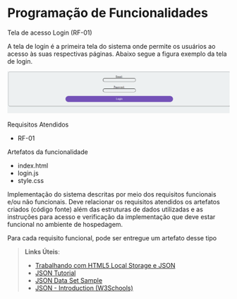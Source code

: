 # Programação de Funcionalidades

Tela de acesso Login (RF-01)

A tela de login é a primeira tela do sistema onde permite os usuários ao acesso às suas respectivas páginas. Abaixo segue a figura exemplo da tela de login.
 
![kanban3](https://github.com/ICEI-PUC-Minas-PMV-ADS/Artemis/blob/9367a913ad7f831ed586ca91217ae8fa408dd0fc/docs/img/tela%20login.PNG)

 Requisitos Atendidos
- RF-01

 Artefatos da funcionalidade
 - index.html
 - login.js
 - style.css
 
Implementação do sistema descritas por meio dos requisitos funcionais e/ou não funcionais. Deve relacionar os requisitos atendidos os artefatos criados (código fonte) além das estruturas de dados utilizadas e as instruções para acesso e verificação da implementação que deve estar funcional no ambiente de hospedagem.

Para cada requisito funcional, pode ser entregue um artefato desse tipo

> **Links Úteis**:
>
> - [Trabalhando com HTML5 Local Storage e JSON](https://www.devmedia.com.br/trabalhando-com-html5-local-storage-e-json/29045)
> - [JSON Tutorial](https://www.w3resource.com/JSON)
> - [JSON Data Set Sample](https://opensource.adobe.com/Spry/samples/data_region/JSONDataSetSample.html)
> - [JSON - Introduction (W3Schools)](https://www.w3schools.com/js/js_json_intro.asp)

